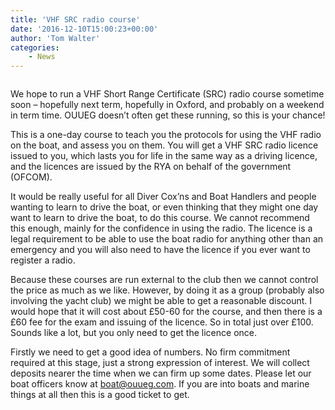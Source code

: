 ```yaml
---
title: 'VHF SRC radio course'
date: '2016-12-10T15:00:23+00:00'
author: 'Tom Walter'
categories:
    - News
---
```


![]()

We hope to run a VHF Short Range Certificate (SRC) radio course sometime soon – hopefully next term, hopefully in Oxford, and probably on a weekend in term time. OUUEG doesn’t often get these running, so this is your chance!

This is a one-day course to teach you the protocols for using the VHF radio on the boat, and assess you on them. You will get a VHF SRC radio licence issued to you, which lasts you for life in the same way as a driving licence, and the licences are issued by the RYA on behalf of the government (OFCOM).

It would be really useful for all Diver Cox’ns and Boat Handlers and people wanting to learn to drive the boat, or even thinking that they might one day want to learn to drive the boat, to do this course. We cannot recommend this enough, mainly for the confidence in using the radio. The licence is a legal requirement to be able to use the boat radio for anything other than an emergency and you will also need to have the licence if you ever want to register a radio.

Because these courses are run external to the club then we cannot control the price as much as we like. However, by doing it as a group (probably also involving the yacht club) we might be able to get a reasonable discount. I would hope that it will cost about £50-60 for the course, and then there is a £60 fee for the exam and issuing of the licence. So in total just over £100. Sounds like a lot, but you only need to get the licence once.

Firstly we need to get a good idea of numbers. No firm commitment required at this stage, just a strong expression of interest. We will collect deposits nearer the time when we can firm up some dates. Please let our boat officers know at <boat@ouueg.com>. If you are into boats and marine things at all then this is a good ticket to get.
